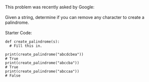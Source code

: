 This problem was recently asked by Google:
<br><br>
Given a string, determine if you can remove any character to create a palindrome.
<br><br>Starter Code:
```
def create_palindrome(s):
  # Fill this in.

print(create_palindrome("abcdcbea"))
# True
print(create_palindrome("abccba"))
# True
print(create_palindrome("abccaa"))
# False
```
